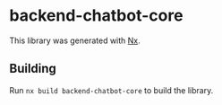 # backend-chatbot-core

This library was generated with [Nx](https://nx.dev).

## Building

Run `nx build backend-chatbot-core` to build the library.
